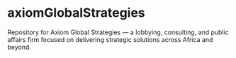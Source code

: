 # axiomGlobalStrategies
Repository for Axiom Global Strategies — a lobbying, consulting, and public affairs firm focused on delivering strategic solutions across Africa and beyond.

